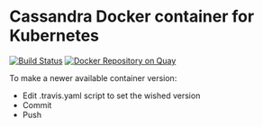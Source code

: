 # Cassandra Docker container for Kubernetes

[![Build Status](https://travis-ci.org/MySocialApp/docker-cassandra.svg?branch=master)](https://travis-ci.org/MySocialApp/docker-cassandra) [![Docker Repository on Quay](https://quay.io/repository/mysocialapp/cassandra/status "Docker Repository on Quay")](https://quay.io/repository/mysocialapp/cassandra)

To make a newer available container version:
* Edit .travis.yaml script to set the wished version
* Commit
* Push

